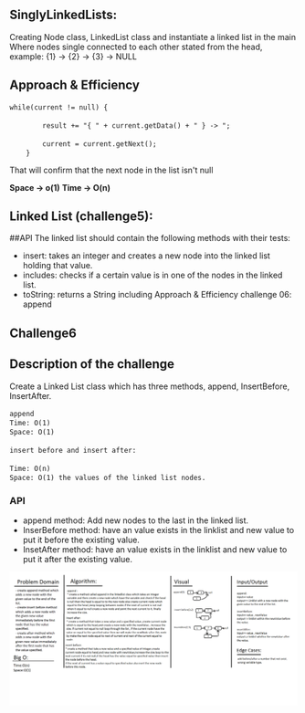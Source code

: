## SinglyLinkedLists:
Creating Node class, LinkedList class and instantiate a linked list in the main
Where nodes single connected to each other stated from the head, example: {1} -> {2} -> {3} -> NULL

## Approach & Efficiency
```
while(current != null) {

        result += "{ " + current.getData() + " } -> ";

        current = current.getNext();
    }
```

That will confirm that the next node in the list isn't null

**Space -> o(1)**
**Time -> O(n)**

## Linked List (challenge5):
##API
The linked list should contain the following methods with their tests:

* insert: takes an integer and creates a new node into the linked list holding that value.
* includes: checks if a certain value is in one of the nodes in the linked list.
* toString: returns a String including Approach & Efficiency
  challenge 06:
  append
## Challenge6

## Description of the challenge
Create a Linked List class which has three methods, append, InsertBefore, InsertAfter.
````
append
Time: O(1)
Space: O(1)

insert before and insert after:

Time: O(n)
Space: O(1) the values of the linked list nodes.
````

### API

* append method: Add new nodes to the last in the linked list.
* InserBefore method: have an value exists in the linklist and new value to put it before the existing value.
* InsetAfter method: have an value exists in the linklist and new value to put it after the existing value.

<img src="./challenge6.png">



